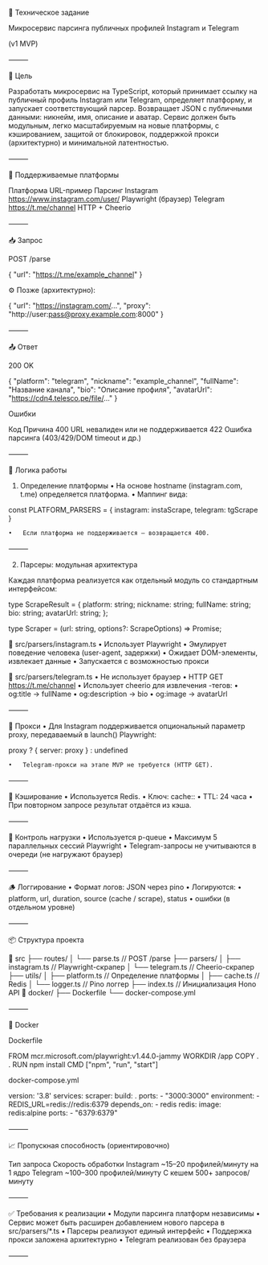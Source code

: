📘 Техническое задание

Микросервис парсинга публичных профилей Instagram и Telegram

(v1 MVP)

⸻

🎯 Цель

Разработать микросервис на TypeScript, который принимает ссылку на публичный профиль Instagram или Telegram, определяет платформу, и запускает соответствующий парсер. Возвращает JSON с публичными данными: никнейм, имя, описание и аватар.
Сервис должен быть модульным, легко масштабируемым на новые платформы, с кэшированием, защитой от блокировок, поддержкой прокси (архитектурно) и минимальной латентностью.

⸻

📌 Поддерживаемые платформы

Платформа URL-пример Парсинг
Instagram https://www.instagram.com/user/ Playwright (браузер)
Telegram https://t.me/channel HTTP + Cheerio

⸻

📥 Запрос

POST /parse

{
"url": "https://t.me/example_channel"
}

⚙️ Позже (архитектурно):

{
"url": "https://instagram.com/...",
"proxy": "http://user:pass@proxy.example.com:8000"
}

⸻

📤 Ответ

200 OK

{
"platform": "telegram",
"nickname": "example_channel",
"fullName": "Название канала",
"bio": "Описание профиля",
"avatarUrl": "https://cdn4.telesco.pe/file/..."
}

Ошибки

Код Причина
400 URL невалиден или не поддерживается
422 Ошибка парсинга (403/429/DOM timeout и др.)

⸻

🧠 Логика работы

1. Определение платформы
   • На основе hostname (instagram.com, t.me) определяется платформа.
   • Маппинг вида:

const PLATFORM_PARSERS = {
instagram: instaScrape,
telegram: tgScrape
}

    •	Если платформа не поддерживается — возвращается 400.

⸻

2. Парсеры: модульная архитектура

Каждая платформа реализуется как отдельный модуль со стандартным интерфейсом:

type ScrapeResult = {
platform: string;
nickname: string;
fullName: string;
bio: string;
avatarUrl: string;
};

type Scraper = (url: string, options?: ScrapeOptions) => Promise<ScrapeResult>;

🔹 src/parsers/instagram.ts
• Использует Playwright
• Эмулирует поведение человека (user-agent, задержки)
• Ожидает DOM-элементы, извлекает данные
• Запускается с возможностью прокси

🔹 src/parsers/telegram.ts
• Не использует браузер
• HTTP GET https://t.me/channel
• Использует cheerio для извлечения <meta>-тегов:
• og:title → fullName
• og:description → bio
• og:image → avatarUrl

⸻

🔌 Прокси
• Для Instagram поддерживается опциональный параметр proxy, передаваемый в launch() Playwright:

proxy ? { server: proxy } : undefined

    •	Telegram-прокси на этапе MVP не требуется (HTTP GET).

⸻

🧊 Кэширование
• Используется Redis.
• Ключ: cache:<platform>:<nickname>
• TTL: 24 часа
• При повторном запросе результат отдаётся из кэша.

⸻

🚦 Контроль нагрузки
• Используется p-queue
• Максимум 5 параллельных сессий Playwright
• Telegram-запросы не учитываются в очереди (не нагружают браузер)

⸻

🪵 Логгирование
• Формат логов: JSON через pino
• Логируются:
• platform, url, duration, source (cache / scrape), status
• ошибки (в отдельном уровне)

⸻

📦 Структура проекта

📁 src
├── routes/
│ └── parse.ts // POST /parse
├── parsers/
│ ├── instagram.ts // Playwright-скрапер
│ └── telegram.ts // Cheerio-скрапер
├── utils/
│ ├── platform.ts // Определение платформы
│ ├── cache.ts // Redis
│ └── logger.ts // Pino логгер
├── index.ts // Инициализация Hono API
📁 docker/
├── Dockerfile
└── docker-compose.yml

⸻

🐳 Docker

Dockerfile

FROM mcr.microsoft.com/playwright:v1.44.0-jammy
WORKDIR /app
COPY . .
RUN npm install
CMD ["npm", "run", "start"]

docker-compose.yml

version: '3.8'
services:
scraper:
build: .
ports: - "3000:3000"
environment: - REDIS_URL=redis://redis:6379
depends_on: - redis
redis:
image: redis:alpine
ports: - "6379:6379"

⸻

📈 Пропускная способность (ориентировочно)

Тип запроса Скорость обработки
Instagram ~15–20 профилей/минуту на 1 ядро
Telegram ~100–300 профилей/минуту
С кешем 500+ запросов/минуту

⸻

✅ Требования к реализации
• Модули парсинга платформ независимы
• Сервис может быть расширен добавлением нового парсера в src/parsers/\*.ts
• Парсеры реализуют единый интерфейс
• Поддержка прокси заложена архитектурно
• Telegram реализован без браузера

⸻
